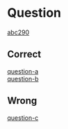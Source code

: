 # Question 
[abc290](https://atcoder.jp/contests/abc290/tasks/)  

## Correct  
[question-a](https://github.com/Thunder-Sky/AtCoder/blob/main/abc290/a/main.js)  
[question-b](https://github.com/Thunder-Sky/AtCoder/blob/main/abc290/b/main.js)  

## Wrong 
[question-c](https://github.com/Thunder-Sky/AtCoder/blob/main/abc290/c/main.js)  
